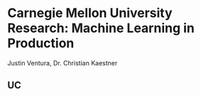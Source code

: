 # Carnegie Mellon University Research: Machine Learning in Production

Justin Ventura, Dr. Christian Kaestner

## UC
